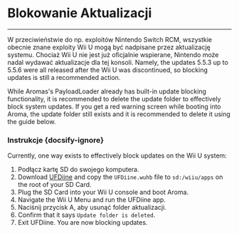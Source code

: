 # Blokowanie Aktualizacji
---
W przeciwieństwie do np. exploitów Nintendo Switch RCM, wszystkie obecnie znane exploity Wii U mogą być nadpisane przez aktualizację systemu. Chociaż Wii U nie jest już oficjalnie wspierane, Nintendo może nadal wydawać aktualizacje dla tej konsoli. Namely, the updates 5.5.3 up to 5.5.6 were all released after the Wii U was discontinued, so blocking updates is still a recommended action.

While Aromas's PayloadLoader already has built-in update blocking functionality, it is recommended to delete the update folder to effectively block system updates. If you get a red warning screen while booting into Aroma, the update folder still exists and it is recommended to delete it using the guide below.

### Instrukcje {docsify-ignore}

Currently, one way exists to effectively block updates on the Wii U system:

1. Podłącz kartę SD do swojego komputera.
1. Download [UFDiine](https://github.com/GaryOderNichts/UFDiine/releases/) and copy the `UFDiine.wuhb` file to `sd:/wiiu/apps` on the root of your SD Card.
1. Plug the SD Card into your Wii U console and boot Aroma.
1. Navigate the Wii U Menu and run the UFDiine app.
1. Naciśnij przycisk A, aby usunąć folder aktualizacji.
1. Confirm that it says `Update folder is deleted`.
1. Exit UFDiine. You are now blocking updates.
